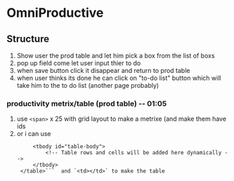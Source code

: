 # OmniProductive

## Structure

1. Show user the prod table and let him pick a box from the list of boxs 
2. pop up field come let user input thier to do 
3. when save button click it disappear and return to prod table 
4. when user thinks its done he can click on "to-do list" button which will take him to the to do list (another page probably)

### productivity metrix/table (prod table) -- 01:05

1. use `<span>` x 25  with grid layout to make a metrixe (and make them have ids
2. or i can use
   ``` <table>
        <tbody id="table-body">
            <!-- Table rows and cells will be added here dynamically -->
        </tbody>
    </table>```  and `<td></td>` to make the table 
